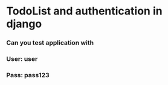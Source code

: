# TodoList and authentication in django

### Can you test application with 
### User: user
### Pass: pass123
